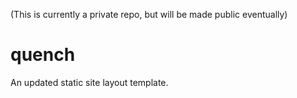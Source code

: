 (This is currently a private repo, but will be made public eventually)

# quench
An updated static site layout template.


